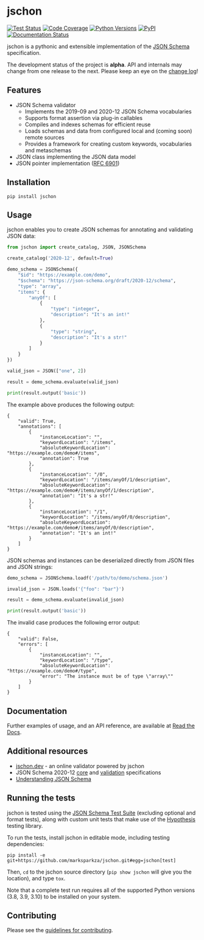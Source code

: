 # jschon

[![Test Status](https://github.com/marksparkza/jschon/actions/workflows/tests.yml/badge.svg)](https://github.com/marksparkza/jschon/actions/workflows/tests.yml)
[![Code Coverage](https://codecov.io/gh/marksparkza/jschon/branch/main/graph/badge.svg)](https://codecov.io/gh/marksparkza/jschon)
[![Python Versions](https://img.shields.io/pypi/pyversions/jschon)](https://pypi.org/project/jschon)
[![PyPI](https://img.shields.io/pypi/v/jschon)](https://pypi.org/project/jschon)
[![Documentation Status](https://readthedocs.org/projects/jschon/badge/?version=latest)](https://jschon.readthedocs.io/en/latest/?badge=latest)

jschon is a pythonic and extensible implementation of the [JSON Schema](https://json-schema.org)
specification.

The development status of the project is **alpha**. API and internals may change
from one release to the next. Please keep an eye on the [change log](CHANGELOG.md)!

## Features
* JSON Schema validator
    * Implements the 2019-09 and 2020-12 JSON Schema vocabularies
    * Supports format assertion via plug-in callables
    * Compiles and indexes schemas for efficient reuse
    * Loads schemas and data from configured local and (coming soon) remote sources
    * Provides a framework for creating custom keywords, vocabularies and metaschemas
* JSON class implementing the JSON data model
* JSON pointer implementation ([RFC 6901](https://tools.ietf.org/html/rfc6901))

## Installation
    pip install jschon

## Usage
jschon enables you to create JSON schemas for annotating and validating JSON data:

```py
from jschon import create_catalog, JSON, JSONSchema

create_catalog('2020-12', default=True)

demo_schema = JSONSchema({
    "$id": "https://example.com/demo",
    "$schema": "https://json-schema.org/draft/2020-12/schema",
    "type": "array",
    "items": {
        "anyOf": [
            {
                "type": "integer",
                "description": "It's an int!"
            },
            {
                "type": "string",
                "description": "It's a str!"
            }
        ]
    }
})

valid_json = JSON(["one", 2])

result = demo_schema.evaluate(valid_json)

print(result.output('basic'))
```

The example above produces the following output:
```
{
    "valid": True,
    "annotations": [
        {
            "instanceLocation": "",
            "keywordLocation": "/items",
            "absoluteKeywordLocation": "https://example.com/demo#/items",
            "annotation": True
        },
        {
            "instanceLocation": "/0",
            "keywordLocation": "/items/anyOf/1/description",
            "absoluteKeywordLocation": "https://example.com/demo#/items/anyOf/1/description",
            "annotation": "It's a str!"
        },
        {
            "instanceLocation": "/1",
            "keywordLocation": "/items/anyOf/0/description",
            "absoluteKeywordLocation": "https://example.com/demo#/items/anyOf/0/description",
            "annotation": "It's an int!"
        }
    ]
}
```

JSON schemas and instances can be deserialized directly from JSON files
and JSON strings:
```py
demo_schema = JSONSchema.loadf('/path/to/demo/schema.json')

invalid_json = JSON.loads('{"foo": "bar"}')

result = demo_schema.evaluate(invalid_json)

print(result.output('basic'))
```

The invalid case produces the following error output:
```
{
    "valid": False,
    "errors": [
        {
            "instanceLocation": "",
            "keywordLocation": "/type",
            "absoluteKeywordLocation": "https://example.com/demo#/type",
            "error": "The instance must be of type \"array\""
        }
    ]
}
```

## Documentation
Further examples of usage, and an API reference, are available at
[Read the Docs](https://jschon.readthedocs.io/en/latest/).

## Additional resources
* [jschon.dev](https://jschon.dev/) - an online validator powered by jschon
* JSON Schema 2020-12 [core](https://json-schema.org/draft/2020-12/json-schema-core.html)
  and [validation](https://json-schema.org/draft/2020-12/json-schema-validation.html)
  specifications
* [Understanding JSON Schema](https://json-schema.org/understanding-json-schema/)

## Running the tests
jschon is tested using the
[JSON Schema Test Suite](https://github.com/marksparkza/JSON-Schema-Test-Suite)
(excluding optional and format tests), along with custom unit tests that make
use of the [Hypothesis](https://hypothesis.readthedocs.io) testing library.

To run the tests, install jschon in editable mode, including testing dependencies:

    pip install -e git+https://github.com/marksparkza/jschon.git#egg=jschon[test]

Then, `cd` to the jschon source directory (`pip show jschon` will give you the
location), and type `tox`.

Note that a complete test run requires all of the supported Python versions
(3.8, 3.9, 3.10) to be installed on your system.

## Contributing
Please see the [guidelines for contributing](CONTRIBUTING.md).
